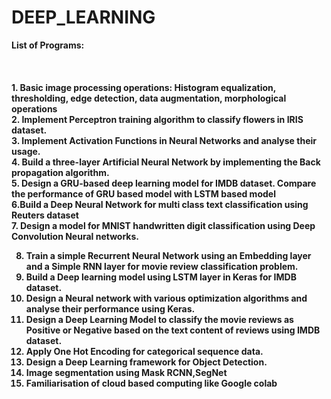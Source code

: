 # DEEP_LEARNING

<b>
List of Programs:<br><br><br><br>
1. Basic image processing operations: Histogram equalization, thresholding, edge detection, data augmentation, morphological operations <br>
2. Implement Perceptron training algorithm to classify flowers in IRIS dataset. <br>
3. Implement Activation Functions in Neural Networks and analyse their usage. <br>
4. Build a three-layer Artificial Neural Network by implementing the Back propagation algorithm. <br>
5. Design a GRU-based deep learning model for IMDB dataset. Compare the performance of GRU based model with LSTM based model <br>
6.Build a Deep Neural Network for multi class text classification using Reuters dataset<br>
7. Design a model for MNIST handwritten digit classification using Deep Convolution Neural networks.<br>

8. Train a simple Recurrent Neural Network using an Embedding layer and a Simple RNN layer for movie review classification problem.<br>
9. Build a Deep learning model using LSTM layer in Keras for IMDB dataset. <br>
10. Design a Neural network with various optimization algorithms and analyse their performance using Keras.<br>
11. Design a Deep Learning Model to classify the movie reviews as Positive or Negative based on the text content of reviews using IMDB dataset.<br>
12. Apply One Hot Encoding for categorical sequence data.<br>
13. Design a Deep Learning framework for Object Detection. <br>
14. Image segmentation using Mask RCNN,SegNet<br>
15. Familiarisation of cloud based computing like Google colab<br>
</b>
